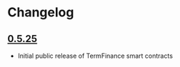 # Changelog

## [0.5.25](https://github.com/term-finance/term-finance-contracts/releases/tag/0.5.25)

* Initial public release of TermFinance smart contracts
